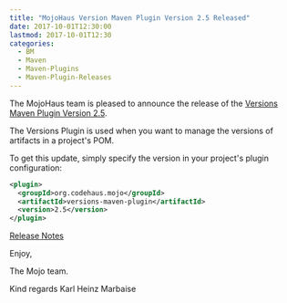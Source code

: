 ```yaml
---
title: "MojoHaus Version Maven Plugin Version 2.5 Released"
date: 2017-10-01T12:30:00
lastmod: 2017-10-01T12:30
categories:
  - BM
  - Maven
  - Maven-Plugins
  - Maven-Plugin-Releases
---
```

The MojoHaus team is pleased to announce the release of the 
[Versions Maven Plugin Version 2.5](https://www.mojohaus.org/versions-maven-plugin/).

The Versions Plugin is used when you want to manage the versions of artifacts
in a project's POM.

To get this update, simply specify the version in your project's plugin
configuration:

```xml
<plugin>
  <groupId>org.codehaus.mojo</groupId>
  <artifactId>versions-maven-plugin</artifactId>
  <version>2.5</version>
</plugin>
```

<!-- more -->

[Release Notes](https://github.com/mojohaus/versions-maven-plugin/milestone/4?closed=1)



Enjoy,

The Mojo team.

Kind regards
Karl Heinz Marbaise


